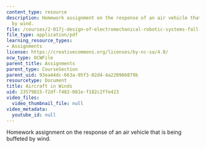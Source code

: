 ```yaml
---
content_type: resource
description: Homework assignment on the response of an air vehicle that is being buffeted
  by wind.
file: /courses/2-017j-design-of-electromechanical-robotic-systems-fall-2009/23579815f2dff482081ef182c2ffe423_MIT2_017JF09_p22.pdf
file_type: application/pdf
learning_resource_types:
- Assignments
license: https://creativecommons.org/licenses/by-nc-sa/4.0/
ocw_type: OCWFile
parent_title: Assignments
parent_type: CourseSection
parent_uid: 93ea44dc-663a-95f3-02d4-4a220966879b
resourcetype: Document
title: Aircraft in Winds
uid: 23579815-f2df-f482-081e-f182c2ffe423
video_files:
  video_thumbnail_file: null
video_metadata:
  youtube_id: null
---
```

Homework assignment on the response of an air vehicle that is being buffeted by wind.